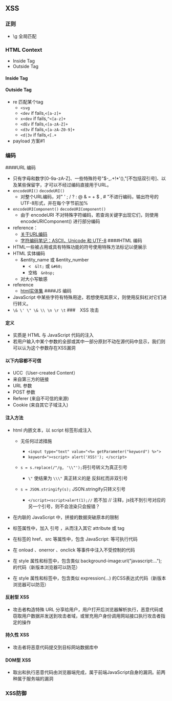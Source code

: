 ## XSS
### 正则

* \g 全局匹配
### HTML Context
* Inside Tag
* Outside Tag
#### Inside Tag

#### Outside Tag 
* re 匹配某个tag
  * ```<svg ```
  * ```<dev```  if fails,```<[a-z]+```
  * ```x<dev```  if fails,```^<[a-z]+```
  * ```<dEv``` if fails,```<[a-zA-Z]+```
  * ```<d3v``` if fails,```<[a-zA-Z0-9]+```
  * ```<d|3v``` if fails,```<[.+``` 
* payload 方案#1

### 编码
####URL 编码
* 只有字母和数字[0-9a-zA-Z]、一些特殊符号"$-_.+!*'(),"[不包括双引号]、以及某些保留字，才可以不经过编码直接用于URL。
* ```encodeURI()```  ```decodeURI()```
  * 对整个URL编码，对" ' ; / ? : @ & = + $ , # "不进行编码，输出符号的UTF-8形式，并在每个字节前加%
* ```encodeURIComponent()``` ```decodeURIComponent()```
  * 由于 encodeURI 不对特殊字符编码，若查询关键字出现它们，则使用encodeURIComponent() 进行部分编码
* reference：
  * [关于URL编码](http://www.ruanyifeng.com/blog/2010/02/url_encoding.html)
  * [字符编码笔记：ASCII，Unicode 和 UTF-8](http://www.ruanyifeng.com/blog/2007/10/ascii_unicode_and_utf-8.html)
####HTML 编码
* HTML一些被占用或具有特殊功能的符号使用特殊方法标记以便展示
* HTML 实体编码
  * &entity_name 或  &entity_number
    * < &nbsp;&nbsp;```&lt;``` 或 ```&#60;```
    * 空格 &nbsp;&nbsp;```&nbsp;``` 
  * 对大小写敏感
* reference
  * [html实体集](https://www.w3school.com.cn/html/html_entities.asp)
####JS 编码
* JavaScript 中某些字符有特殊用途，若想使用其原义，则使用反斜杠对它们进行转义。
* ```\& \' \" \& \\ \n \r \t```
###　XSS 攻击
#### 定义
* 实质是 HTML 与 JavaScript 代码的注入
* 若用户输入中某个参数的全部或其中一部分原封不动在源代码中显示，我们则可以认为这个参数存在XSS漏洞
#### 以下内容都不可信
* UCC（User-created Content）
* 来自第三方的链接
* URL 参数
* POST 参数
* Referer (来自不可信的来源)
* Cookie (来自其它子域注入)
#### 注入方法
* html 内嵌文本，以 script 标签形成注入
  
  * 无任何过滤措施   
    *   ```<input type="text" value="<%= getParameter("keyword") %>">```
    *    ```keyword="><script> alert('XSS!'); </script>```

  * ```s = s.replace(/"/g, '\\"');```将引号转义为真正引号
    * ```\"``` 使结果为 ```\\\"``` 真正转义的是 反斜杠而非双引号
  *  ```s = JSON.stringify(s);``` JSON.stringify只转义引号
     *  ```</script><script>alert(1);//``` 若不加 // 注释，js找不到引号对应的另一个引号，则不会渲染只会报错？
* 在内联的 JavaScript 中，拼接的数据突破原本的限制
* 标签属性中，加入 引号 ，从而注入其它 attribute 或 tag
* 在标签的 href、src 等属性中，包含 JavaScript: 等可执行代码
* 在 onload 、onerror 、onclick 等事件中注入不受控制的代码
* 在 style 属性和标签中，包含类似 background-image:url("javascript:..."); 的代码（新版本浏览器可以防范）
* 在 style 属性和标签中，包含类似 expression(...) 的CSS表达式代码（新版本浏览器可以防范）

#### 反射型 XSS
* 攻击者构造特殊 URL 分享给用户，用户打开后浏览器解析执行，恶意代码或窃取用户数据并发送到攻击者域，或冒充用户身份调用网站接口执行攻击者指定的操作
#### 持久性 XSS
* 攻击者将恶意代码提交到目标网站数据库中
#### DOM型 XSS
* 取出和执行恶意代码由浏览器端完成，属于前端JavaScript自身的漏洞。前两种属于服务端的漏洞
### XSS防御






